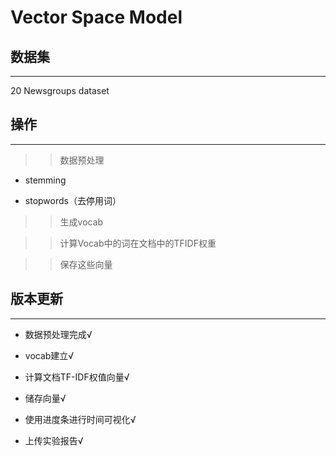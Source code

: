 Vector Space Model  
==== 

## 数据集
------- 
20 Newsgroups dataset

## 操作
------- 
>>数据预处理

- stemming

- stopwords（去停用词）

>> 生成vocab

>> 计算Vocab中的词在文档中的TFIDF权重

>> 保存这些向量

## 版本更新
------- 

- 数据预处理完成√

- vocab建立√

- 计算文档TF-IDF权值向量√

- 储存向量√

- 使用进度条进行时间可视化√

- 上传实验报告√
